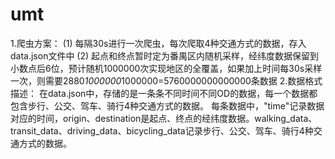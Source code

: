 # umt
1.爬虫方案：
   (1) 每隔30s进行一次爬虫，每次爬取4种交通方式的数据，存入data.json文件中
   (2) 起点和终点暂时定为番禺区内随机采样，经纬度数据保留到小数点后6位，预计随机1000000次实现地区的全覆盖，如果加上时间每30s采样一次，则需要2880*1000000*1000000=5760000000000000条数据
2.数据格式描述：
  在data.json中，存储的是一条条不同时间不同OD的数据，每一个数据都包含步行、公交、驾车、骑行4种交通方式的数据。
  每条数据中，"time"记录数据对应的时间，origin、destination是起点、终点的经纬度数据。walking_data、transit_data、driving_data、bicycling_data记录步行、公交、驾车、骑行4种交通方式的数据。
